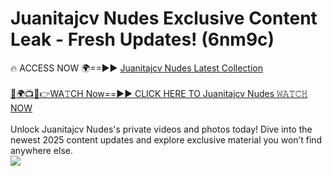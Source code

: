 # Juanitajcv Nudes Exclusive Content Leak - Fresh Updates! (6nm9c)

🔥 ACCESS NOW 🌍==►► <a href="https://tinyurl.com/yc657z5k" rel="nofollow">Juanitajcv Nudes Latest Collection</a>
<br><br>
[🔴🌍📺📱👉WA𝚃CH Now==►► CLICK HERE TO Juanitajcv Nudes 𝚆𝙰𝚃𝙲𝙷 NOW](https://tinyurl.com/yc657z5k)
<br><br>
Unlock Juanitajcv Nudes's private videos and photos today! Dive into the newest 2025 content updates and explore exclusive material you won’t find anywhere else.
<br>
<a href="https://tinyurl.com/yc657z5k" rel="nofollow" data-target="animated-image.originalLink"><img src="https://camo.githubusercontent.com/8a4f000d20f83aca3bf7ec5f350d767afa0574a8a352519fd8cfa583a6f93a33/68747470733a2f2f692e696d6775722e636f6d2f644a486b345a712e676966" data-canonical-src="https://i.imgur.com/dJHk4Zq.gif" style="max-width: 100%; display: inline-block;" data-target="animated-image.originalImage"></a>
<br>
